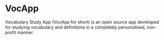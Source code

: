 # VocApp

Vocabulary Study App (VocApp for short) is an open source app developed for studying vocabulary and definitions in a completely personalised, non-profit manner.
